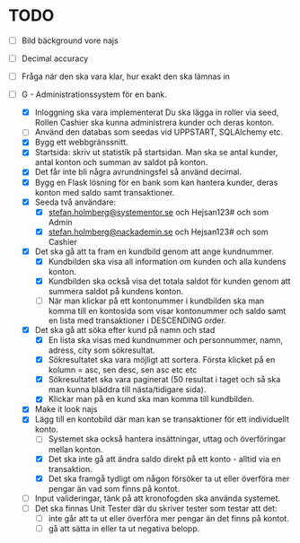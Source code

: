# TODO

- [ ] Bild bäckground vore najs
- [ ] Decimal accuracy
- [ ] Fråga när den ska vara klar, hur exakt den ska lämnas in

- [ ] G - Administrationssystem för en bank.
    - [x] Inloggning ska vara implementerat
        Du ska lägga in roller via seed, Rollen Cashier ska kunna administrera kunder och deras konton.
    - [ ] Använd den databas som seedas vid UPPSTART, SQLAlchemy etc.
    - [x] Bygg ett webbgränssnitt.
    - [x] Startsida: skriv ut statistik på startsidan. Man ska se antal kunder, antal konton och summan av saldot på konton.
    - [x] Det får inte bli några avrundningsfel så använd decimal.
    - [x] Bygg en Flask lösning för en bank som kan hantera kunder, deras konton med saldo samt transaktioner.
    - [x] Seeda två användare:
        - [x] stefan.holmberg@systementor.se och Hejsan123# och som Admin
        - [x] stefan.holmberg@nackademin.se och Hejsan123# och som Cashier
    - [x] Det ska gå att ta fram en kundbild genom att ange kundnummer.
        - [x] Kundbilden ska visa all information om kunden och alla kundens konton.
        - [x] Kundbilden ska också visa det totala saldot för kunden genom att summera saldot på kundens konton.
        - [ ] När man klickar på ett kontonummer i kundbilden ska man komma till en kontosida som visar kontonummer och saldo samt en lista med transaktioner i DESCENDING order.
    - [x] Det ska gå att söka efter kund på namn och stad
        - [x] En lista ska visas med kundnummer och personnummer, namn, adress, city som sökresultat.
        - [x] Sökresultatet ska vara möjligt att sortera. Första klicket på en kolumn = asc, sen desc, sen asc etc etc
        - [x] Sökresultatet ska vara paginerat (50 resultat i taget och så ska man kunna bläddra till nästa/tidigare sida).
        - [x] Klickar man på en kund ska man komma till kundbilden.
    - [x] Make it look najs
    - [x] Lägg till en kontobild där man kan se transaktioner för ett individuellt konto.
        - [ ] Systemet ska också hantera insättningar, uttag och överföringar mellan konton.
        - [x] Det ska inte gå att ändra saldo direkt på ett konto - alltid via en transaktion.
        - [x] Det ska framgå tydligt om någon försöker ta ut eller överföra mer pengar än vad som finns på kontot.
    - [ ] Input valideringar, tänk på att kronofogden ska använda systemet.
    - [ ] Det ska finnas Unit Tester där du skriver tester som testar att det:
        - [ ] inte går att ta ut eller överföra mer pengar än det finns på kontot.
        - [ ] gå att sätta in eller ta ut negativa belopp.